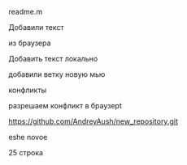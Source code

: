 readme.m

Добавили текст

из браузера 

Добавить текст локально


добавили ветку новую мью


конфликты

разрешаем конфликт в браузерt


https://github.com/AndreyAush/new_repository.git



eshe novoe


25 строка
